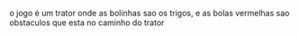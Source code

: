 o jogo é um trator onde as bolinhas sao os trigos, e as bolas vermelhas sao obstaculos que esta no caminho do trator
